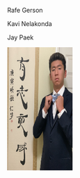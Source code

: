 Rafe Gerson

Kavi Nelakonda

Jay Paek

<img src="https://github.com/gman-ui/ECE196Project/blob/main/website/site_resources/JayPaek.jpg" width="150" height="280">
